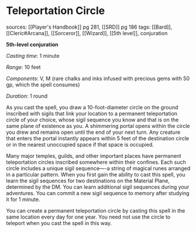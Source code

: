 # Teleportation Circle
sources: [[Player's Handbook]] pg 281, [[SRD]] pg 186
tags: [[Bard]], [[Cleric#Arcana]], [[Sorceror]], [[Wizard]], [[5th level]], conjuration

**5th-level conjuration**

*Casting time*: 1 minute

*Range*: 10 feet

*Components*: V, M (rare chalks and inks infused with precious gems with 50 gp, which the spell consumes)

*Duration*: 1 round

As you cast the spell, you draw a 10-foot-diameter circle on the ground inscribed with sigils that link your location to a permanent teleportation circle of your choice, whose sigil sequence you know and that is on the same plane of existence as you. A shimmering portal opens within the circle you drew and remains open until the end of your next turn. Any creature that enters the portal instantly appears within 5 feet of the destination circle or in the nearest unoccupied space if that space is occupied.

Many major temples, guilds, and other important places have permanent teleportation circles inscribed somewhere within their confines. Each such circle includes a unique sigil sequence—-a string of magical runes arranged in a particular pattern. When you first gain the ability to cast this spell, you learn the sigil sequences for two destinations on the Material Plane, determined by the DM. You can learn additional sigil sequences during your adventures. You can commit a new sigil sequence to memory after studying it for 1 minute.

You can create a permanent teleportation circle by casting this spell in the same location every day for one year. You need not use the circle to teleport when you cast the spell in this way.

